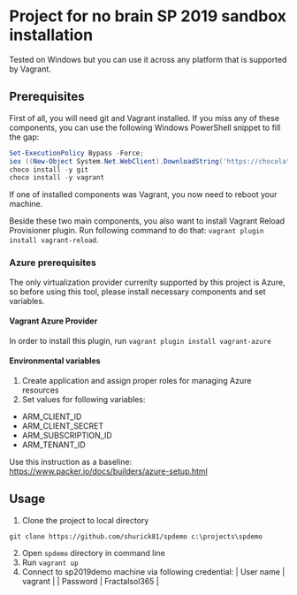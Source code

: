 # Project for no brain SP 2019 sandbox installation

Tested on Windows but you can use it across any platform that is supported by Vagrant.

## Prerequisites

First of all, you will need git and Vagrant installed. If you miss any of these components, you can use the following Windows PowerShell snippet to fill the gap:

```PowerShell
Set-ExecutionPolicy Bypass -Force;
iex ((New-Object System.Net.WebClient).DownloadString('https://chocolatey.org/install.ps1'))
choco install -y git
choco install -y vagrant
```

If one of installed components was Vagrant, you now need to reboot your machine.

Beside these two main components, you also want to install 
Vagrant Reload Provisioner plugin. Run following command to do that: `vagrant plugin install vagrant-reload`.

### Azure prerequisites

The only virtualization provider currenlty supported by this project is Azure, so before using this tool, please install necessary components and set variables.

#### Vagrant Azure Provider

In order to install this plugin, run `vagrant plugin install vagrant-azure`

#### Environmental variables

1. Create application and assign proper roles for managing Azure resources
2. Set values for following variables:
* ARM_CLIENT_ID
* ARM_CLIENT_SECRET
* ARM_SUBSCRIPTION_ID
* ARM_TENANT_ID

Use this instruction as a baseline: https://www.packer.io/docs/builders/azure-setup.html

## Usage

1. Clone the project to local directory

`git clone https://github.com/shurick81/spdemo c:\projects\spdemo`

2. Open `spdemo` directory in command line
3. Run `vagrant up`
4. Connect to sp2019demo machine via following credential:
| User name | vagrant |
| Password | Fractalsol365 |
